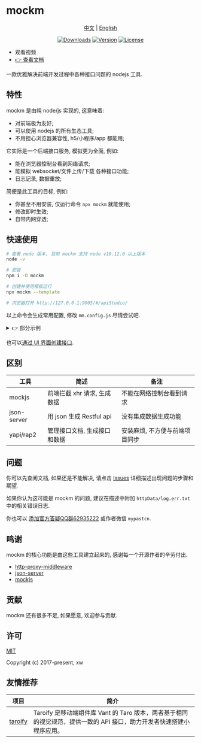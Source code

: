 # mockm
<p align="center">
  <a href="https://github.com/wll8/mockm/blob/dev/README.zh.md">中文</a> |
  <a href="https://github.com/wll8/mockm/blob/dev/README.md">English</a>
<p>
<p align="center">
  <a href="https://www.npmjs.com/package/mockm"><img src="https://img.shields.io/npm/dt/mockm" alt="Downloads"></a>
  <a href="https://www.npmjs.com/package/mockm"><img src="https://img.shields.io/npm/v/mockm" alt="Version"></a>
  <a href="https://www.npmjs.com/package/mockm"><img src="https://img.shields.io/npm/l/mockm" alt="License"></a>
<p>

- 观看视频
- [👉 查看文档](https://hongqiye.com/doc/mockm/)

一款优雅解决前端开发过程中各种接口问题的 nodejs 工具.

## 特性
mockm 是由纯 node/js 实现的, 这意味着:
  - 对前端极为友好;
  - 可以使用 nodejs 的所有生态工具;
  - 不用担心浏览器兼容性, h5/小程序/app 都能用;

它实际是一个后端接口服务, 模拟更为全面, 例如:
  - 能在浏览器控制台看到网络请求;
  - 能模拟 websocket/文件上传/下载 各种接口功能;
  - 日志记录, 数据重放;

简便是此工具的目标, 例如: 
  - 你甚至不用安装, 仅运行命令 `npx mockm` 就能使用;
  - 修改即时生效;
  - 自带内网穿透;

## 快速使用
``` sh
# 查看 node 版本, 目前 mockm 支持 node v10.12.0 以上版本
node -v

# 安装
npm i -D mockm

# 创建并使用模板运行
npx mockm --template 

# 浏览器打开 http://127.0.0.1:9005/#/apiStudio/
```

以上命令会生成常用配置, 修改 `mm.config.js` 尽情尝试吧.

<details>
<summary>👉 部分示例</summary>

``` js
/**
 * @see: https://www.hongqiye.com/doc/mockm/config/option.html
 * @type {import('mockm/@types/config').Config}
 */
module.exports = util => {
  return  {
    // 代理后端的接口, 如果没有可以不填
    proxy: {
      // 根结点
      '/': `https://httpbin.org/`,
      
      // 接口转发
      '/get': `https://www.httpbin.org/ip`,
      
      // 修改响应体中的 json
      '/anything/mid': [`headers.Host`, `xxxxxx`],

      // 使用函数修改响应体
      '/anything/proxy/fn':[({req, json}) => {
        return (json.method + req.method).toLowerCase() // getget
      }],
    },

    // 自己编写的接口
    api: {
      // 当为基本数据类型时, 直接返回数据, 这个接口返回 {"msg":"ok"}
      '/api/1': {msg: `ok`},

      // 也可以像 express 一样返回数据
      '/api/2' (req, res) {
        res.send({msg: `ok`})
      },

      // 一个只能使用 post 方法访问的接口
      'post /api/3': {msg: `ok`},

      // 一个 websocket 接口, 会发送收到的消息
      'ws /api/4' (ws, req) {
        ws.on(`message`, (msg) => ws.send(msg))
      },

      // 一个下载文件的接口
      '/file' (req, res) {
        res.download(__filename)
      },

      // 获取动态的接口路径的参数 code
      '/status/:code' (req, res) {
        res.json({statusCode: req.params.code})
      },
    },
    
    // 自动生成 Restful API
    db: {
      'users': util.libObj.mockjs.mock({
        'data|15-23': [ // 随机生成 15 至 23 条数据
          {
            'id|+1': 1, // id 从 1 开始自增
            name: `@cname`, // 随机生成中文名字
            'sex|1': [`男`, `女`, `保密`], // 性别从这三个选项中随机选择一个
          },
        ]
      }).data,
    },
  }
}
```

</details>

也可以[通过 UI 界面创建接口](https://hongqiye.com/doc/mockm/use/webui.html#%E6%8E%A5%E5%8F%A3%E7%BC%96%E8%BE%91).

## 区别

| 工具        | 简述 | 备注
| ----------- | ---- | ----
| mockjs      | 前端拦截 xhr 请求, 生成数据  | 不能在网络控制台看到请求
| json-server | 用 json 生成 Restful api  | 没有集成数据生成功能
| yapi/rap2 | 管理接口文档, 生成接口和数据  | 安装麻烦, 不方便与前端项目同步


## 问题
你可以先查阅文档, 如果还是不能解决, 请点击 [Issues](https://github.com/wll8/mockm/issues) 详细描述出现问题的步骤和期望. 

如果你认为这可能是 mockm 的问题, 建议在描述中附加 `httpData/log.err.txt` 中的相关错误日志. 

你也可以 [添加官方答疑QQ群62935222](https://qm.qq.com/cgi-bin/qm/qr?k=4rvOknpHyqs5wd3c2kEt34Eysx83djEZ&jump_from=webapi) 或作者微信 `mypastcn`.

## 鸣谢
mockm 的核心功能是由这些工具建立起来的, 感谢每一个开源作者的辛劳付出.
- [http-proxy-middleware](https://github.com/chimurai/http-proxy-middleware)
- [json-server](https://github.com/typicode/json-server)
- [mockjs](https://github.com/nuysoft/Mock)

## 贡献
mockm 还有很多不足, 如果愿意, 欢迎参与贡献.

## 许可
[MIT](https://opensource.org/licenses/MIT)

Copyright (c) 2017-present, xw

## 友情推荐

| 项目        | 简介
| ----------- | ----
| [taroify](https://github.com/mallfoundry/taroify)      | Taroify 是移动端组件库 Vant 的 Taro 版本，两者基于相同的视觉规范，提供一致的 API 接口，助力开发者快速搭建小程序应用。